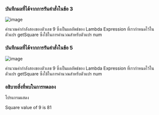 ### บันทึกผลที่ได้จากการรันคำสั่งในข้อ 3
![image](https://github.com/Chaiyapa/03376836-OOP-2566-Lab-15/assets/144195729/1fd9e90c-c39d-4d04-8dd9-e5ebdc5abc76)

คำนวณค่ากำลังสองของตัวเลข 9 ซึ่งเป็นผลลัพธ์ของ Lambda Expression ที่เรากำหนดไว้ในตัวแปร getSquare ซึ่งใช้ในการคำนวณสำหรับตัวแปร num

### บันทึกผลที่ได้จากการรันคำสั่งในข้อ 5
![image](https://github.com/Chaiyapa/03376836-OOP-2566-Lab-15/assets/144195729/2b2502ff-4647-444f-b780-5de576975a36)

คำนวณค่ากำลังสองของตัวเลข 9 ซึ่งเป็นผลลัพธ์ของ Lambda Expression ที่เรากำหนดไว้ในตัวแปร getSquare ซึ่งใช้ในการคำนวณสำหรับตัวแปร num

### อธิบายสิ่งที่พบในการทดลอง
โปรแกรมแสดง

Square value of 9 is 81
